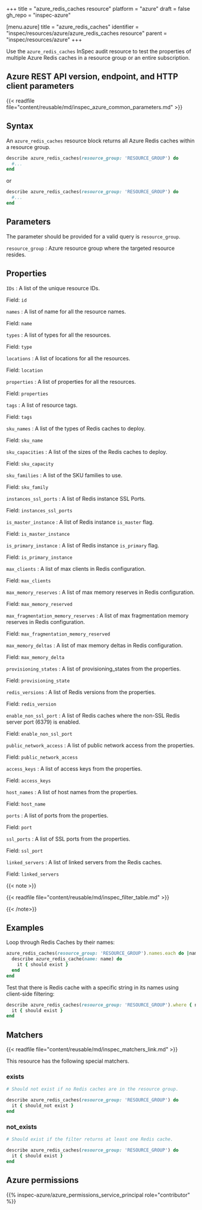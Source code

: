 +++
title = "azure_redis_caches resource"
platform = "azure"
draft = false
gh_repo = "inspec-azure"

[menu.azure]
title = "azure_redis_caches"
identifier = "inspec/resources/azure/azure_redis_caches resource"
parent = "inspec/resources/azure"
+++

Use the `azure_redis_caches` InSpec audit resource to test the properties of multiple Azure Redis caches in a resource group or an entire subscription.

## Azure REST API version, endpoint, and HTTP client parameters

{{< readfile file="content/reusable/md/inspec_azure_common_parameters.md" >}}

## Syntax

An `azure_redis_caches` resource block returns all Azure Redis caches within a resource group.

```ruby
describe azure_redis_caches(resource_group: 'RESOURCE_GROUP') do
  #...
end
```

or

```ruby
describe azure_redis_caches(resource_group: 'RESOURCE_GROUP') do
  #...
end
```

## Parameters

The parameter should be provided for a valid query is `resource_group`.

`resource_group`
: Azure resource group where the targeted resource resides.

## Properties

`IDs`
: A list of the unique resource IDs.

  Field: `id`

`names`
: A list of name for all the resource names.

  Field: `name`

`types`
: A list of types for all the resources.

  Field: `type`

`locations`
: A list of locations for all the resources.

  Field: `location`

`properties`
: A list of properties for all the resources.

  Field: `properties`

`tags`
: A list of resource tags.

  Field: `tags`

`sku_names`
: A list of the types of Redis caches to deploy.

  Field: `sku_name`

`sku_capacities`
: A list of the sizes of the Redis caches to deploy.

  Field: `sku_capacity`

`sku_families`
: A list of the SKU families to use.

  Field: `sku_family`

`instances_ssl_ports`
: A list of Redis instance SSL Ports.

  Field: `instances_ssl_ports`

`is_master_instance`
: A list of Redis instance `is_master` flag.

  Field: `is_master_instance`

`is_primary_instance`
: A list of Redis instance `is_primary` flag.

  Field: `is_primary_instance`

`max_clients`
: A list of max clients in Redis configuration.

  Field: `max_clients`

`max_memory_reserves`
: A list of max memory reserves in Redis configuration.

  Field: `max_memory_reserved`

`max_fragmentation_memory_reserves`
: A list of max fragmentation memory reserves in Redis configuration.

  Field: `max_fragmentation_memory_reserved`

`max_memory_deltas`
: A list of max memory deltas in Redis configuration.

  Field: `max_memory_delta`

`provisioning_states`
: A list of provisioning_states from the properties.

  Field: `provisioning_state`

`redis_versions`
: A list of Redis versions from the properties.

  Field: `redis_version`

`enable_non_ssl_port`
: A list of Redis caches where the non-SSL Redis server port (6379) is enabled.

  Field: `enable_non_ssl_port`

`public_network_access`
: A list of public network access from the properties.

  Field: `public_network_access`

`access_keys`
: A list of access keys from the properties.

  Field: `access_keys`

`host_names`
: A list of host names from the properties.

  Field: `host_name`

`ports`
: A list of ports from the properties.

  Field: `port`

`ssl_ports`
: A list of SSL ports from the properties.

  Field: `ssl_port`

`linked_servers`
: A list of linked servers from the Redis caches.

  Field: `linked_servers`

{{< note >}}

{{< readfile file="content/reusable/md/inspec_filter_table.md" >}}

{{< /note>}}

## Examples

Loop through Redis Caches by their names:

```ruby
azure_redis_caches(resource_group: 'RESOURCE_GROUP').names.each do |name|
  describe azure_redis_cache(name: name) do
    it { should exist }
  end
end
```

Test that there is Redis cache with a specific string in its names using client-side filtering:

```ruby
describe azure_redis_caches(resource_group: 'RESOURCE_GROUP').where { name.include?('spec-client') } do
  it { should exist }
end
```

## Matchers

{{< readfile file="content/reusable/md/inspec_matchers_link.md" >}}

This resource has the following special matchers.

### exists

```ruby
# Should not exist if no Redis caches are in the resource group.

describe azure_redis_caches(resource_group: 'RESOURCE_GROUP') do
  it { should_not exist }
end
```

### not_exists

```ruby
# Should exist if the filter returns at least one Redis cache.

describe azure_redis_caches(resource_group: 'RESOURCE_GROUP') do
  it { should exist }
end
```

## Azure permissions

{{% inspec-azure/azure_permissions_service_principal role="contributor" %}}
